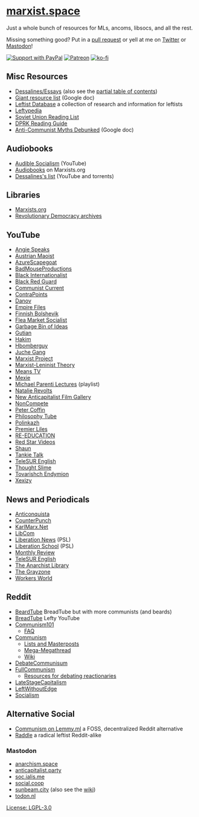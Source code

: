 # [marxist.space](https://marxist.space)

Just a whole bunch of resources for MLs, ancoms, libsocs, and all the rest.

Missing something good? Put in a [pull
request](https://github.com/zacanger/marxist.space/pulls?q=is%3Apr+is%3Aopen+sort%3Aupdated-desc)
or yell at me on [Twitter](https://twitter.com/zacanger) or
[Mastodon](https://mastodon.social/@zacanger)!

[![Support with PayPal](https://img.shields.io/badge/paypal-donate-yellow.png)](https://paypal.me/zacanger) [![Patreon](https://img.shields.io/badge/patreon-donate-yellow.svg)](https://www.patreon.com/zacanger) [![ko-fi](https://img.shields.io/badge/donate-KoFi-yellow.svg)](https://ko-fi.com/U7U2110VB)

## Misc Resources

* [Dessalines/Essays](https://github.com/dessalines/essays) (also see the [partial table of contents](./dessalines-toc.md))
* [Giant resource list](https://docs.google.com/document/d/11dtFGU9nTbl6TuTj1SDfDJPU1is4tgWwieYOzqACyHg/edit) (Google doc)
* [Leftist Database](https://gitlab.com/flowToneJump/leftist-database/tree/master) a collection of research and information for leftists
* [Leftypedia](https://leftypedia.org/wiki/Main_Page)
* [Soviet Union Reading List](./soviet-union-reading-list.md)
* [DPRK Reading Guide](./dprk-reading-guide.md)
* [Anti-Communist Myths Debunked](https://docs.google.com/document/d/1Gxwhh-vdeB--47HM-20cEVRC9eAMhrapbNf0Sk8VSOs/edit) (Google doc)

## Audiobooks

* [Audible Socialism](https://www.youtube.com/channel/UCvfeZJmLFo2o90A0v3ce2_Q) (YouTube)
* [Audiobooks](https://www.marxists.org/audiobooks/) on Marxists.org
* [Dessalines's list](https://github.com/dessalines/essays/blob/master/audiobooks.md) (YouTube and torrents)

## Libraries

* [Marxists.org](https://marxists.org)
* [Revolutionary Democracy archives](https://www.revolutionarydemocracy.org/archive/)

## YouTube

* [Angie Speaks](https://www.youtube.com/channel/UCUtloyZ_Iu4BJekIqPLc_fQ)
* [Austrian Maoist](https://www.youtube.com/channel/UCjN4A1eK-TRUpFlRIQo7VfA)
* [AzureScapegoat](https://www.youtube.com/channel/UCXIN3HIH0eon5hVYYpnoNuQ)
* [BadMouseProductions](https://www.youtube.com/channel/UCFEmOPY04flXH-QpMMAGeJA)
* [Black Internationalist](https://www.youtube.com/channel/UCZ1zgx9IxzrMf545npclq1Q)
* [Black Red Guard](https://www.youtube.com/channel/UCpYZYH_1VTB9q8Leg0TrROA)
* [Communist Current](https://www.youtube.com/channel/UChft9yG7LZTlrCczYoRvDtg)
* [ContraPoints](https://www.youtube.com/user/ContraPoints)
* [Danov](https://www.youtube.com/channel/UCd1Ze_UknxhxpK9Lvi5rjYw)
* [Empire Files](https://www.youtube.com/channel/UCG29FnXZm4F5U8xpqs1cs1Q)
* [Finnish Bolshevik](https://www.youtube.com/channel/UCCvdjsJtifsZoShjcAAHZpA)
* [Flea Market Socialist](https://www.youtube.com/channel/UCT669OCFMjwMzUdpoXl2FIw)
* [Garbage Bin of Ideas](https://www.youtube.com/channel/UChKGZBVdKbiBGgn2yhhcmSA)
* [Gutian](https://www.youtube.com/channel/UCe4N2GAyLMCt1LPMvIAuoVQ)
* [Hakim](https://www.youtube.com/channel/UCPPZoYsfoSekIpLcz9plX1Q)
* [Hbomberguy](https://www.youtube.com/channel/UClt01z1wHHT7c5lKcU8pxRQ)
* [Juche Gang](https://www.youtube.com/user/shanelawrence86)
* [Marxist Project](https://www.youtube.com/channel/UCNalGyK3DaK37GTLIHSwmyA)
* [Marxist-Leninist Theory](https://www.youtube.com/channel/UCEzvnHqlIPv0QbXpdoH0f0Q)
* [Means TV](https://www.youtube.com/user/saraj00n)
* [Mexie](https://www.youtube.com/channel/UCepkun0sH16b-mqxBN22ogA)
* [Michael Parenti Lectures](https://www.youtube.com/playlist?list=PLXIlvfed_WgkHz6aXkTXeWQb3E8WnNxbb) (playlist)
* [Natalie Revolts](https://www.youtube.com/channel/UCCN3WVjzdNd_CDgXn258FVw)
* [New Anticapitalist Film Gallery](https://www.youtube.com/channel/UCi7apW6MGw6u3UlsJclkN3Q)
* [NonCompete](https://www.youtube.com/channel/UCkZFKKK-0YB0FvwoS8P7nHg)
* [Peter Coffin](https://www.youtube.com/channel/UCT5jxI_OYY2r--TjAGXD03A)
* [Philosophy Tube](https://www.youtube.com/channel/UC2PA-AKmVpU6NKCGtZq_rKQ)
* [Polinkazh](https://www.youtube.com/channel/UCTVqVQpikHxgLaPf8kguMHg)
* [Premier Liles](https://www.youtube.com/channel/UCSX5GRWdk2Vxwqk0yRg7adg/videos)
* [RE-EDUCATION](https://www.youtube.com/channel/UC02Mk2QHR9myF3VMrVYbCAA)
* [Red Star Videos](https://www.youtube.com/channel/UCPF2TnvBH88EKgmS-TAMM4w)
* [Shaun](https://www.youtube.com/channel/UCJ6o36XL0CpYb6U5dNBiXHQ)
* [Tankie Talk](https://www.youtube.com/channel/UCSrad2ah3GKKDLK3_j0hogg)
* [TeleSUR English](https://www.youtube.com/user/telesurenglish)
* [Thought Slime](https://www.youtube.com/channel/UCrr7y8rEXb7_RiVniwvzk9w)
* [Tovarishch Endymion](https://www.youtube.com/channel/UCTG-iJm0HtjWVOAwN8sA4Xg)
* [Xexizy](https://www.youtube.com/channel/UCDULjo1v2Hivuu4h4LZSTUQ)

## News and Periodicals

* [Anticonquista](https://anticonquista.com/)
* [CounterPunch](https://www.counterpunch.org/)
* [KarlMarx.Net](https://sites.google.com/a/karlmarx.net/open/)
* [LibCom](https://libcom.org/)
* [Liberation News](https://www.liberationnews.org/) (PSL)
* [Liberation School](https://liberationschool.org/) (PSL)
* [Monthly Review](https://monthlyreview.org/)
* [TeleSUR English](https://www.telesurenglish.net/)
* [The Anarchist Library](https://theanarchistlibrary.org/special/index)
* [The Grayzone](https://thegrayzone.com/)
* [Workers World](https://www.workers.org/)

## Reddit

* [BeardTube](https://www.reddit.com/r/BeardTube/) BreadTube but with more communists (and beards)
* [BreadTube](https://www.reddit.com/r/BreadTube/) Lefty YouTube
* [Communism101](https://www.reddit.com/r/communism101/)
  * [FAQ](https://www.reddit.com/r/communism101/comments/2pl8tv/rcommunism101s_frequently_asked_questions/)
* [Communism](https://www.reddit.com/r/communism/)
  * [Lists and Masterposts](https://www.reddit.com/r/communism/comments/cg2tu1/compilation_of_sourcelists_and_masterposts/)
  * [Mega-Megathread](https://www.reddit.com/r/communism/comments/co1pfl/the_megamegathread/)
  * [Wiki](https://www.reddit.com/r/communism/wiki/index)
* [DebateCommunisum](https://www.reddit.com/r/DebateCommunism/)
* [FullCommunism](https://www.reddit.com/r/FULLCOMMUNISM)
  * [Resources for debating reactionaries](https://www.reddit.com/r/FULLCOMMUNISM/comments/c60z5a/my_gift_to_you_a_giant_list_of_sources_for/)
* [LateStageCapitalism](https://www.reddit.com/r/LateStageCapitalism/)
* [LeftWithoutEdge](https://www.reddit.com/r/LeftWithoutEdge/)
* [Socialism](https://www.reddit.com/r/socialism/)

## Alternative Social

* [Communism on Lemmy.ml](https://communism.lemmy.ml/) a FOSS, decentralized Reddit alternative
* [Raddle](https://raddle.me/) a radical leftist Reddit-alike

### Mastodon

* [anarchism.space](https://anarchism.space/about)
* [anticapitalist.party](https://anticapitalist.party/about)
* [soc.ialis.me](https://soc.ialis.me/about)
* [social.coop](https://social.coop/about)
* [sunbeam.city](https://sunbeam.city/about) (also see the [wiki](https://wiki.sunbeam.city/doku.php?id=start))
* [todon.nl](https://todon.nl/about)

[License: LGPL-3.0](./LICENSE.md)
